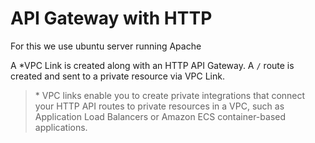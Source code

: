# API Gateway with HTTP

For this we use ubuntu server running Apache

A *VPC Link is created along with an HTTP API Gateway. A `/` route is created and sent to a private resource via VPC Link.

> \* VPC links enable you to create private integrations that connect your HTTP API routes to private resources in a VPC, such as Application Load Balancers or Amazon ECS container-based applications.
